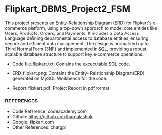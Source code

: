 # Flipkart_DBMS_Project2_FSM

This project presents an Entity-Relationship Diagram (ERD) for Flipkart's e-commerce platform, using a top-down approach to model core entities like Users, Products, Orders, and Payments. It includes a Data Access Language defining departmental access to database entities, ensuring secure and efficient data management. The design is normalized up to Third Normal Form (3NF) and implemented in SQL, providing a robust, scalable database structure to support key e-commerce operations.

- Code file_flipkart.txt: Contains the excecutable SQL code.

- ERD_flipkart.png: Contains the Entity- Relationship Diagram(ERD) generated on MySQL Workbench for the code.

- Report_flipkart.pdf: Project Report in pdf format

### REFERENCES
- Code Reference: codeacademy.com
- Github: https://github.com/harnalashok 
- Google: flipkart.com
- Other References: chatgpt
